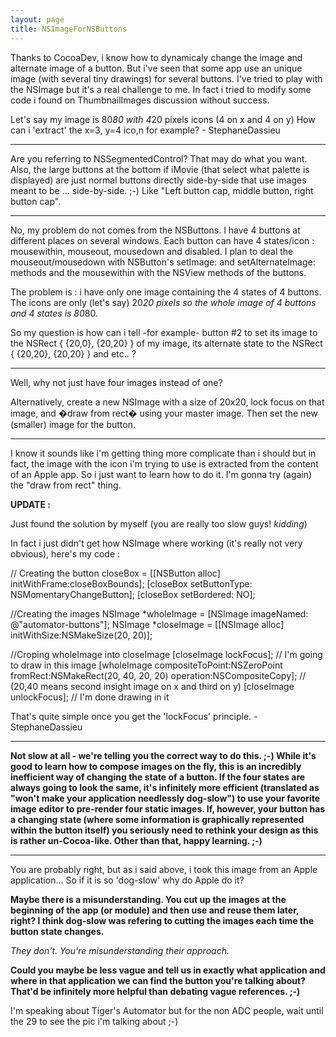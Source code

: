 ```yaml
---
layout: page
title: NSImageForNSButtons
---
```




Thanks to CocoaDev, i know how to dynamicaly change the image and alternate image of a button.
But i've seen that some app use an unique image (with several tiny drawings) for several buttons.
I've tried to play with the NSImage but it's a real challenge to me.
In fact i tried to modify some code i found on ThumbnailImages discussion without success.

Let's say my image is 80*80 with 4*20 pixels icons (4 on x and 4 on y)
How can i 'extract' the x=3, y=4 ico,n for example? - StephaneDassieu

----

Are you referring to NSSegmentedControl? That may do what you want. Also, the large buttons at the bottom if iMovie (that select what palette is displayed) are just normal buttons directly side-by-side that use images meant to be ... side-by-side. ;-) Like "Left button cap, middle button, right button cap".

----

No, my problem do not comes from the NSButtons. I have 4 buttons at different places on several windows. Each button can have 4 states/icon : mousewithin, mouseout, mousedown and disabled. I plan to deal the mouseout/mousedown with NSButton's setImage: and setAlternateImage: methods and the mousewithin with the NSView methods of the buttons.

The problem is : i have only one image containing the 4 states of 4 buttons. The icons are only (let's say) 20*20 pixels so the whole image of 4 buttons and 4 states is  80*80.

So my question is how can i tell -for example- button #2 to set its image to the NSRect { {20,0}, {20,20} } of my image, its alternate state to the NSRect { {20,20}, {20,20} } and etc.. ?

----

Well, why not just have four images instead of one?

Alternatively, create a new NSImage with a size of 20x20, lock focus on that image, and �draw from rect� using your master image. Then set the new (smaller) image for the button.

----

I know it sounds like i'm getting thing more complicate than i should but in fact, the image with the icon i'm trying to use is extracted from the content of an Apple app. So i just want to learn how to do it. I'm gonna try (again) the "draw from rect" thing.

**UPDATE :**

Just found the solution by myself (you are really too slow guys! *kidding*)

In fact i just didn't get how NSImage where working (it's really not very obvious), here's my code :

    
// Creating the button
closeBox = [[NSButton alloc] initWithFrame:closeBoxBounds];
[closeBox setButtonType: NSMomentaryChangeButton];
[closeBox setBordered: NO];

//Creating the images
NSImage *wholeImage = [NSImage imageNamed: @"automator-buttons"];
NSImage *closeImage = [[NSImage alloc] initWithSize:NSMakeSize(20, 20)];

//Croping wholeImage into closeImage
[closeImage lockFocus]; // I'm going to draw in this image
[wholeImage compositeToPoint:NSZeroPoint fromRect:NSMakeRect(20, 40, 20, 20) operation:NSCompositeCopy];
// (20,40 means second insight image on x and third on y)
[closeImage unlockFocus]; // I'm done drawing in it


That's quite simple once you get the 'lockFocus' principle. - StephaneDassieu

----

**Not slow at all - we're telling you the correct way to do this. ;-) While it's good to learn how to compose images on the fly, this is an incredibly inefficient way of changing the state of a button. If the four states are always going to look the same, it's infinitely more efficient (translated as "won't make your application needlessly dog-slow") to use your favorite image editor to pre-render four static images. If, however, your button has a changing state (where some information is graphically represented within the button itself) you seriously need to rethink your design as this is rather un-Cocoa-like. Other than that, happy learning. ;-)**

----

You are probably right, but as i said above, i took this image from an Apple application... So if it is so 'dog-slow' why do Apple do it?

**Maybe there is a misunderstanding. You cut up the images at the beginning of the app (or module) and then use and reuse them later, right? I think dog-slow was refering to cutting the images each time the button state changes.**

*They don't. You're misunderstanding their approach.*

**Could you maybe be less vague and tell us in exactly what application and where in that application we can find the button you're talking about? That'd be infinitely more helpful than debating vague references. ;-)**

I'm speaking about Tiger's Automator but for the non ADC people, wait until the 29 to see the pic i'm talking about ;-)

